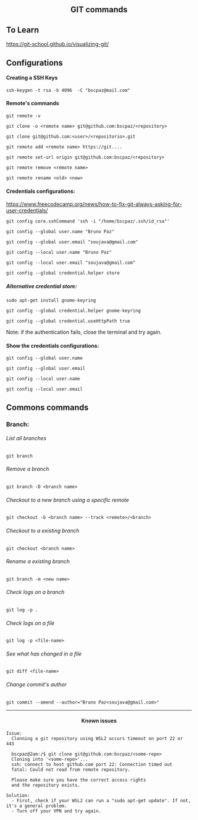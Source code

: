<h2 align="center">GIT commands</h2>

## To Learn
https://git-school.github.io/visualizing-git/

## Configurations
#### Creating a SSH Keys
```console
ssh-keygen -t rsa -b 4096  -C "bscpaz@mail.com"
```

#### Remote's commands
```console
git remote -v
```
```console
git clone -o <remote name> git@github.com:bscpaz/<repository>
```
```console
git clone git@github.com:<user>/<repositorio>.git
```
```console
git remote add <remote name> https://git....
```
```console
git remote set-url origin git@github.com:bscpaz/<repository>
```
```console
git remote remove <remote name>
```
```console
git remote rename <old> <new>
 ```
#### Credentials configurations:

https://www.freecodecamp.org/news/how-to-fix-git-always-asking-for-user-credentials/

```console
git config core.sshCommand 'ssh -i "/home/bscpaz/.ssh/id_rsa"'
```
```console
git config --global user.name "Bruno Paz"
```
```console
git config --global user.email "soujava@gmail.com"
```
```console
git config --local user.name "Bruno Paz"
```
```console
git config --local user.email "soujava@gmail.com"
```
```console
git config --global credential.helper store
```
##### Alternative credential store:
```console
sudo apt-get install gnome-keyring
```
```console
git config --global credential.helper gnome-keyring
```
```console
git config --global credential.useHttpPath true
```


Note: if the authentication fails, close the terminal and try again.

#### Show the credentials configurations:
```console
git config --global user.name
```
```console
git config --global user.email
```
```console
git config --local user.name
```
```console
git config --local user.email
```

## Commons commands
### Branch:

###### List all branches
```console
git branch
```
###### Remove a branch
```console
git branch -D <branch name>
```
###### Checkout to a new branch using a specific remote
```console
git checkout -b <branch name> --track <remote>/<branch>
```
###### Checkout to a existing branch
```console
git checkout <branch name>
```
###### Rename a existing branch
```console
git branch -m <new name>
```

###### Check logs on a branch
```console
git log -p .
```

###### Check logs on a file
```console
git log -p <file-name>
```

###### See what has changed in a file
```console
git diff <file-name>
```

###### Change commit's author
```console
git commit --amend --author="Bruno Paz<soujava@gmail.com>"
```
<hr>
<h4 align="center">Known issues</h4>

```console
Issue:
  Clonning a git repository using WSL2 occurs timeout on port 22 or 443

  bscpaz@2am:/$ git clone git@github.com:bscpaz/<some-repo>
  Cloning into '<some-repo>'...
  ssh: connect to host github.com port 22: Connection timed out
  fatal: Could not read from remote repository.

  Please make sure you have the correct access rights
  and the repository exists.
  
Solution:
  - First, check if your WSL2 can run a "sudo apt-get update". If not, it's a general problem.
  - Turn off your VPN and try again.
``` 

